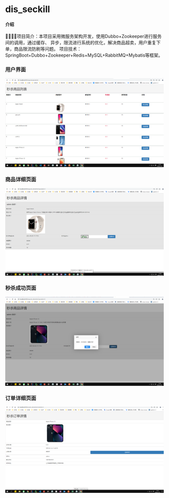 # dis_seckill

#### 介绍
🐷🐷🐷🐷项目简介：本项目采用微服务架构开发，使用Dubbo+Zookeeper进行服务间的调用，通过缓存、 异步，限流进行系统的优化，解决商品超卖，用户重复下单，商品限流防刷等问题。 项目技术：SpringBoot+Dubbo+Zookeeper+Redis+MySQL+RabbitMQ+Mybatis等框架。

### 用户界面
![用户界面](imageimage.png)

### 商品详细页面

![商品详细页面](imagesimage2.png)

### 秒杀成功页面
![秒杀成功](imagesimage3.png)

### 订单详细页面
![订单详细页面](imagesimage4.png)